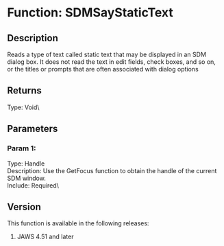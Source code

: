 # Function: SDMSayStaticText

## Description

Reads a type of text called static text that may be displayed in an SDM
dialog box. It does not read the text in edit fields, check boxes, and
so on, or the titles or prompts that are often associated with dialog
options

## Returns

Type: Void\

## Parameters

### Param 1:

Type: Handle\
Description: Use the GetFocus function to obtain the handle of the
current SDM window.\
Include: Required\

## Version

This function is available in the following releases:

1.  JAWS 4.51 and later
